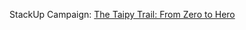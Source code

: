 StackUp Campaign: [The Taipy Trail: From Zero to Hero](https://earn.stackup.dev/campaigns/the-taipy-trail-from-zero-to-hero)